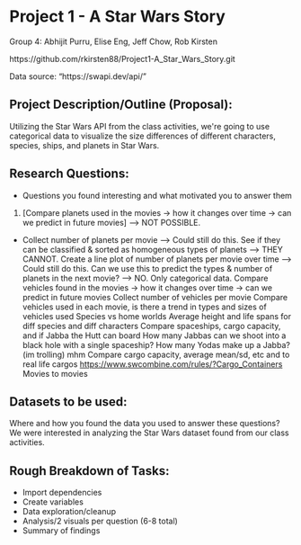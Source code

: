 # Project 1 - A Star Wars Story
<p>Group 4: Abhijit Purru, Elise Eng, Jeff Chow, Rob Kirsten</p>
<p>https://github.com/rkirsten88/Project1-A_Star_Wars_Story.git</p> 
<p>Data source: “https://swapi.dev/api/”</p>

## Project Description/Outline (Proposal):
<p>Utilizing the Star Wars API from the class activities, we're going to use categorical data to visualize the size differences of different characters, species, ships, and planets in Star Wars.  </p> 

## Research Questions:
+ Questions you found interesting and what motivated you to answer them
1. [Compare planets used in the movies → how it changes over time → can we predict in future movies] --> NOT POSSIBLE.
  + Collect number of planets per movie --> Could still do this.
See if they can be classified & sorted as homogeneous types of planets --> THEY CANNOT.
Create a line plot of number of planets per movie over time  --> Could still do this.
Can we use this to predict the types & number of planets in the next movie? --> NO. Only categorical data.
Compare vehicles found in the movies → how it changes over time → can we predict in future movies
Collect number of vehicles per movie
Compare vehicles used in each movie, is there a trend in types and sizes of vehicles used 
Species vs home worlds
Average height and life spans for diff species and diff characters
Compare spaceships, cargo capacity, and if Jabba the Hutt can board
How many Jabbas can we shoot into a black hole with a single spaceship?
How many Yodas make up a Jabba? (im trolling) mhm
Compare cargo capacity, average mean/sd, etc and to real life cargos https://www.swcombine.com/rules/?Cargo_Containers 
Movies to movies

## Datasets to be used:
<p>Where and how you found the data you used to answer these questions?<br>
We were interested in analyzing the Star Wars dataset found from our class activities.</p> 

## Rough Breakdown of Tasks:  
+ Import dependencies
+ Create variables
+ Data exploration/cleanup
+ Analysis/2 visuals per question (6-8 total)
+ Summary of findings
